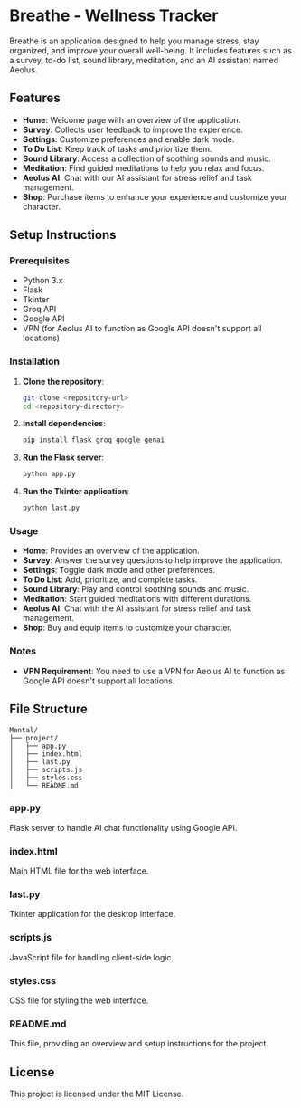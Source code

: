 
# Breathe - Wellness Tracker

Breathe is an application designed to help you manage stress, stay organized, and improve your overall well-being. It includes features such as a survey, to-do list, sound library, meditation, and an AI assistant named Aeolus.

## Features

- **Home**: Welcome page with an overview of the application.
- **Survey**: Collects user feedback to improve the experience.
- **Settings**: Customize preferences and enable dark mode.
- **To Do List**: Keep track of tasks and prioritize them.
- **Sound Library**: Access a collection of soothing sounds and music.
- **Meditation**: Find guided meditations to help you relax and focus.
- **Aeolus AI**: Chat with our AI assistant for stress relief and task management.
- **Shop**: Purchase items to enhance your experience and customize your character.

## Setup Instructions

### Prerequisites

- Python 3.x
- Flask
- Tkinter
- Groq API
- Google API
- VPN (for Aeolus AI to function as Google API doesn't support all locations)

### Installation

1. **Clone the repository**:
    ```sh
    git clone <repository-url>
    cd <repository-directory>
    ```

2. **Install dependencies**:
    ```sh
    pip install flask groq google genai
    ```

3. **Run the Flask server**:
    ```sh
    python app.py
    ```

4. **Run the Tkinter application**:
    ```sh
    python last.py
    ```

### Usage

- **Home**: Provides an overview of the application.
- **Survey**: Answer the survey questions to help improve the application.
- **Settings**: Toggle dark mode and other preferences.
- **To Do List**: Add, prioritize, and complete tasks.
- **Sound Library**: Play and control soothing sounds and music.
- **Meditation**: Start guided meditations with different durations.
- **Aeolus AI**: Chat with the AI assistant for stress relief and task management.
- **Shop**: Buy and equip items to customize your character.

### Notes

- **VPN Requirement**: You need to use a VPN for Aeolus AI to function as Google API doesn't support all locations.

## File Structure

```
Mental/
├── project/
│   ├── app.py
│   ├── index.html
│   ├── last.py
│   ├── scripts.js
│   ├── styles.css
│   └── README.md
```

### app.py

Flask server to handle AI chat functionality using Google API.

### index.html

Main HTML file for the web interface.

### last.py

Tkinter application for the desktop interface.

### scripts.js

JavaScript file for handling client-side logic.

### styles.css

CSS file for styling the web interface.

### README.md

This file, providing an overview and setup instructions for the project.

## License

This project is licensed under the MIT License.
````